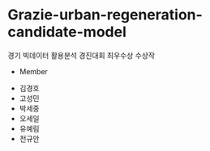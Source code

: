 # Grazie-urban-regeneration-candidate-model
경기 빅데이터 활용분석 경진대회 최우수상 수상작

- Member
* 김경호
* 고성민
* 박세중
* 오세일
* 유예림
* 전규안
